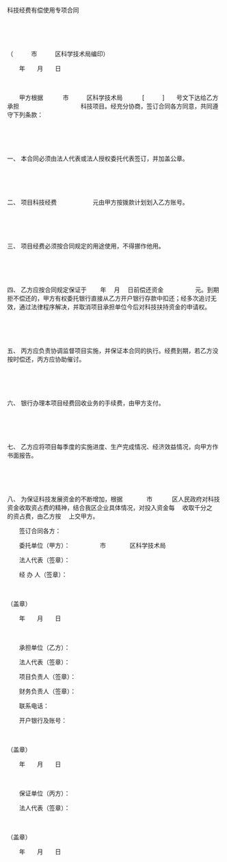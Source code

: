 



科技经费有偿使用专项合同



 

　　

　　


 （　　　市　　　区科学技术局编印）
 
　　年　　月　　日　　　　　　
 
　　



　　甲方根据　　　 市　　　区科学技术局　　　 [　　　]　　号文下达给乙方承担　　　　　　　　　　 科技项目。经充分协商，签订合同各方同意，共同遵守下列条款：

　　

　　

一、
本合同必须由法人代表或法人授权委托代表签订，并加盖公章。

　　

　　

二、
项目科技经费　　　　　　元由甲方按拨款计划划入乙方账号。

　　

　　

三、
项目经费必须按合同规定的用途使用，不得挪作他用。

　　

　　

四、
乙方应按合同规定保证于　　 年　 月　 日前偿还资金　　　　　 元。到期拒不偿还的，甲方有权委托银行直接从乙方开户银行存款中扣还；经多次追讨无效，通过法律程序解决，并取消项目承担单位今后对科技扶持资金的申请权。

　　

　　

五、
丙方应负责协调监督项目实施，并保证本合同的执行。经费到期，若乙方没按时偿还，丙方应协助催讨。

　　

　　

六、
银行办理本项目经费回收业务的手续费，由甲方支付。

　　

　　

七、
乙方应将项目每季度的实施进度、生产完成情况、经济效益情况，向甲方作书面报告。

　　

　　

八、
为保证科技发展资金的不断增加，根据　　　　市　　　 区人民政府对科技资金收取资占费的精神，结合我区企业具体情况，对投入资金每　 收取千分之　 的资占费，由乙方按　 上交甲方。

　　签订合同各方：　　

　　委托单位（甲方）：　　　　　市　　　　区科学技术局

　　法人代表（签章）：

　　经 办 人（签章）：

　　


 （盖章）　　
 
　　年　　月　　日
 
　　



　　承担单位（乙方）：

　　法人代表（签章）：

　　项目负责人（签章）：

　　财务负责人（签章）：

　　联系电话：

　　开户银行及账号：

　　


 （盖章）　　
 
　　年　　月　　日
 
　　



　　保证单位（丙方）：

　　法人代表（签章）：

　　


 （盖章）　　
 
　　年　　月　　日
 
　　



　　

　　